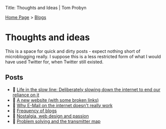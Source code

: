 Title: Thoughts and Ideas | Tom Probyn

[Home Page](https://tomprobyn.uk) > [Blogs](https://tomprobyn.uk/blogs)

# Thoughts and ideas

This is a space for quick and dirty posts - expect nothing short of microblogging really. I suppose this is a less restricted form of what I would have used Twitter for, when Twitter still existed.

## Posts
 - 📄 [Life in the slow line: Deliberately slowing down the internet to end our reliance on it](./the_slow_line.html)
 - 📄 [A new website (with some broken links)](./new_site_links.html)
 - 📄 [Why E-Mail on the internet doesn't really work](./nospam.html)
 - 📄 [Frequency of blogs](./sunday_post.html)
 - 📄 [Nostalgia, web design and passion](./nostalgia.html)
 - 📄 [Problem solving and the transmitter map](./data_wrangling_relays.html)